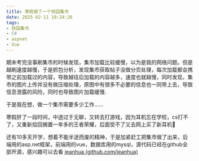 ```yaml
---
title: 寒假做了一个校园集市
date: 2025-02-11 19:24:26
tags:
- 校园集市
- C#
- aspnet
- Vue
---
```


期末考完没事刷集市的时候发现，集市加载比较缓慢，以为是我的网络问题。但是越刷速度越慢，于是抓包分析，发现集市获取帖子没做分页处理，每次加载都会携带之前加载过的内容，导致越往后加载的内容越多，速度也就越慢，同时发现，集市的图片上传并没有做压缩处理，原图中有很多不必要的信息也一同带上去，导致信息泄露的风险，同时也导致图片加载缓慢.

于是我在想，做一个集市需要多少工作……

寒假肝了一段时间，中途过于无聊，又转去打游戏，因为耳机忘在学校，cs打不了，又重新拾回搁置一年多的王者荣耀，后面受不了又去网上买了新耳机🤣

还有10多天开学，想着不能半途而废的精神，于是加紧赶工把集市做了出来，后端用的asp.net框架，前端用的vue，数据库用的mysql，源代码已经在github全部开源，感兴趣可以去看 [jeanhua (github.com/jeanhua)](https://github.com/jeanhua)
